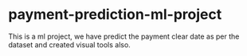 # payment-prediction-ml-project
This is a ml project, we have predict the payment clear date as per the dataset and created visual tools also.
